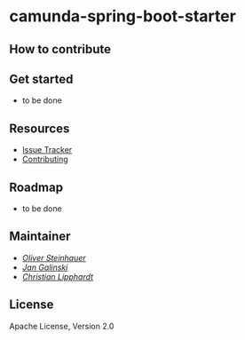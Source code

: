# camunda-spring-boot-starter


## How to contribute




## Get started

- to be done


## Resources

* [Issue Tracker](https://github.com/camunda/camunda-spring-boot-starter/issues)
* [Contributing](https://github.com/camunda/camunda-spring-boot-starter/blob/master/CONTRIBUTE.md)


## Roadmap

- to be done


## Maintainer

*  _[Oliver Steinhauer](https://github.com/osteinhauer)_
*  _[Jan Galinski](https://github.com/jangalinski)_
*  _[Christian Lipphardt](https://github.com/hawky-4s-)_


## License

Apache License, Version 2.0

